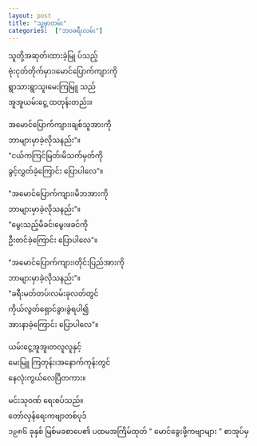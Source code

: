```yaml
---
layout: post
title: "သူ့မှာတမ်း"
categories:  ["ဘဝခရီးလမ်း"]
---
```


သူတို့အဆုတ်၊ထားခဲ့မြု ပ်သည့်<br />
ဗုံးငုတ်တိုက်မှား၊မောင်ပြောက်ကျားကို<br />
ရွာသားရွာသူ၊မေးကြမြူ သည်<br />
အူအူယမ်းငွေ့ ထတုန်းတည်း။<br />

အမောင်ပြောက်ကျား၊ချစ်သူအားကို<br />
ဘာများမှာခဲ့လိုသနည်း"။<br />
"ငယ်ကကြင်မြတ်၊မိသက်မှတ်ကို<br />
ခွင့်လွှတ်ခဲ့ကြောင်း ပြောပါလေ"။<br />

<!-- more -->
"အမောင်ပြောက်ကျား၊မိဘအားကို<br />
ဘာများမှာခဲ့လိုသနည်း"။<br />
"မွေးသည့်မိခင်၊မွေးဖခင်ကို<br />
ဦးတင်ခဲ့ကြောင်း ပြောပါလေ"။<br />

"အမောင်ပြောက်ကျား၊တိုင်းပြည်အားကို<br />
ဘာများမှာခဲ့လိုသနည်း"။<br />
"ခရီးမတ်တပ်၊လမ်းခုလတ်တွင်<br />
ကိုယ်လွတ်ရှောင်ခွာ၊ခွဲရပါ၍<br />
အားနာခဲ့ကြောင်း ပြောပါလေ"။<br />

ယမ်းငွေ့အူအူ၊တလူလူနှင့်<br />
မေးမြူ ကြတုန်း၊အနောက်ကုန်းတွင်<br />
နေလုံးကွယ်လေပြီတကား။<br />

မင်းသုဝဏ် ရေးစပ်သည်။<br />
တော်လှန်ရေးကဗျာတစ်ပုဒ်<br />
၁၉၈၆ ခုနှစ် မြစ်မခစာပေ၏ ပထမအကြိမ်ထုတ် " မောင်ခွေးဖို့ကဗျာများ " စာအုပ်မှ<br />
